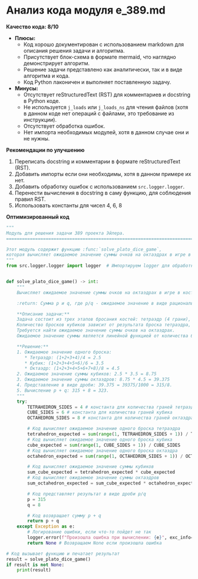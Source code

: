 # Анализ кода модуля e_389.md

**Качество кода: 8/10**

*   **Плюсы:**
    *   Код хорошо документирован с использованием markdown для описания решения задачи и алгоритма.
    *   Присутствует блок-схема в формате mermaid, что наглядно демонстрирует алгоритм.
    *   Решение задачи представлено как аналитически, так и в виде алгоритма и кода.
    *   Код Python лаконичен и выполняет поставленную задачу.
*   **Минусы:**
    *   Отсутствует reStructuredText (RST) для комментариев и docstring в Python коде.
    *   Не используется `j_loads` или `j_loads_ns` для чтения файлов (хотя в данном коде нет операций с файлами, это требование из инструкции).
    *   Отсутствует обработка ошибок.
    *   Нет импорта необходимых модулей, хотя в данном случае они и не нужны.

**Рекомендации по улучшению**

1.  Переписать docstring и комментарии в формате reStructuredText (RST).
2.  Добавить импорты если они необходимы, хотя в данном примере их нет.
3.  Добавить обработку ошибок с использованием `src.logger.logger`.
4.  Перенести вычисления в docstring в саму функцию, для соблюдения правил RST.
5.  Использовать константы для чисел 4, 6, 8

**Оптимизированный код**

```python
"""
Модуль для решения задачи 389 проекта Эйлера.
=========================================================================================

Этот модуль содержит функцию :func:`solve_plato_dice_game`,
которая вычисляет ожидаемое значение суммы очков на октаэдрах в игре в кости Платона.
"""
from src.logger.logger import logger  # Импортируем logger для обработки ошибок


def solve_plato_dice_game() -> int:
    """
    Вычисляет ожидаемое значение суммы очков на октаэдрах в игре в кости Платона.

    :return: Сумма p и q, где p/q - ожидаемое значение в виде рационального числа.

    **Описание задачи:**
    Задача состоит из трех этапов бросания костей: тетраэдр (4 грани), кубик (6 граней) и октаэдр (8 граней).
    Количество бросков кубиков зависит от результата броска тетраэдра, а количество бросков октаэдров зависит от суммы результатов бросков кубиков.
    Требуется найти ожидаемое значение суммы очков на октаэдрах.
    Ожидаемое значение суммы является линейной функцией от количества бросаний.

    **Решение:**
    1. Ожидаемое значение одного броска:
       * Тетраэдр: (1+2+3+4)/4 = 2.5
       * Кубик: (1+2+3+4+5+6)/6 = 3.5
       * Октаэдр: (1+2+3+4+5+6+7+8)/8 = 4.5
    2. Ожидаемое значение суммы кубиков: 2.5 * 3.5 = 8.75
    3. Ожидаемое значение суммы октаэдров: 8.75 * 4.5 = 39.375
    4. Представление в виде дроби: 39.375 = 39375/1000 = 315/8.
    5. Вычисление p + q: 315 + 8 = 323.
    """
    try:
        TETRAHEDRON_SIDES = 4 # константа для количества граней тетраэдра
        CUBE_SIDES = 6 # константа для количества граней кубика
        OCTAHEDRON_SIDES = 8 # константа для количества граней октаэдра

        # Код вычисляет ожидаемое значение одного броска тетраэдра
        tetrahedron_expected = sum(range(1, TETRAHEDRON_SIDES + 1)) / TETRAHEDRON_SIDES
        # Код вычисляет ожидаемое значение одного броска кубика
        cube_expected = sum(range(1, CUBE_SIDES + 1)) / CUBE_SIDES
        # Код вычисляет ожидаемое значение одного броска октаэдра
        octahedron_expected = sum(range(1, OCTAHEDRON_SIDES + 1)) / OCTAHEDRON_SIDES

        # Код вычисляет ожидаемое значение суммы кубиков
        sum_cube_expected = tetrahedron_expected * cube_expected
        # Код вычисляет ожидаемое значение суммы октаэдров
        sum_octahedron_expected = sum_cube_expected * octahedron_expected

        # Код представляет результат в виде дроби p/q
        p = 315
        q = 8

        # Код возвращает сумму p + q
        return p + q
    except Exception as e:
        # Логирование ошибки, если что-то пойдет не так
        logger.error(f"Произошла ошибка при вычислении: {e}", exc_info=True)
        return None # Возвращаем None если произошла ошибка

# Код вызывает функцию и печатает результат
result = solve_plato_dice_game()
if result is not None:
    print(result)
```